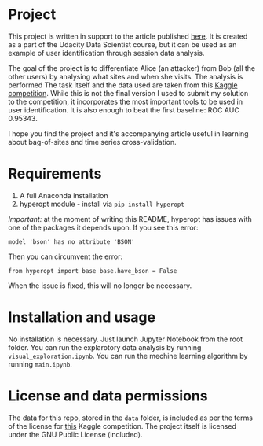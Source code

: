 # Project

This project is written in support to the article published [here](). It is 
created as a part of the Udacity Data Scientist course, but it can be used as
an example of user identification through session data analysis.

The goal of the project is to differentiate Alice (an attacker) from Bob (all the
other users) by analysing what sites and when she visits. The analysis is performed
The task itself and the data used are taken from this [Kaggle competition](https://www.kaggle.com/c/catch-me-if-you-can-intruder-detection-through-webpage-session-tracking2).
While this is not the final version I used to submit my solution to the competition,
it incorporates the most important tools to be used in user identification. It is
also enough to beat the first baseline: ROC AUC 0.95343.

I hope you find the project and it's accompanying article useful in learning about
bag-of-sites and time series cross-validation. 

# Requirements

1. A full Anaconda installation
2. hyperopt module - install via `pip install hyperopt`

*Important:* at the moment of writing this README, hyperopt has issues with one
of the packages it depends upon. If you see this error:

`
    model 'bson' has no attribute 'BSON'
`

Then you can circumvent the error:

`
    from hyperopt import base
    base.have_bson = False
`

When the issue is fixed, this will no longer be necessary.

# Installation and usage

No installation is necessary. Just launch Jupyter Notebook from the root folder.
You can run the explarotory data analysis by running `visual_exploration.ipynb`.
You can run the mechine learning algorithm by running `main.ipynb`.

# License and data permissions

The data for this repo, stored in the `data` folder, is included as per the terms
of the license for [this](https://www.kaggle.com/c/catch-me-if-you-can-intruder-detection-through-webpage-session-tracking2/overview/description) Kaggle competition.
The project itself is licensed under the GNU Public License (included).
